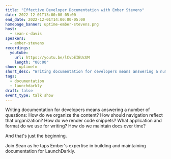 ```yaml
---
title: "Effective Developer Documentation with Ember Stevens"
date: 2022-12-01T13:00:00-05:00
end_date: 2022-12-01T14:00:00-05:00
homepage_banner: uptime-ember-stevens.png
host:
  - sean-c-davis
speakers:
  - ember-stevens
recordings:
  youtube:
    url: https://youtu.be/lCvbEIEUcUM
    length: "00:00"
show: uptimefm
short_desc: "Writing documentation for developers means answering a number of questions: How do we organize the content? How should navigation reflect that organization? How do we render code snippets? What application and format do we use for writing? How do we maintain docs over time? Ember Stevens joins to discuss."
tags:
  - documentation
  - launchdarkly
draft: false
event_type: talk show
---
```


Writing documentation for developers means answering a number of questions: How do we organize the content? How should navigation reflect that organization? How do we render code snippets? What application and format do we use for writing? How do we maintain docs over time?

And that's just the beginning.

Join Sean as he taps Ember's expertise in building and maintaining documentation for LaunchDarkly.
